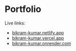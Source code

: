 # Portfolio 
Live links:
- [bikram-kumar.netlify.app](https://bikram-kumar.netlify.app)
- [bikram-kumar.vercel.app](https://bikram-kumar.vercel.app)
- [bikram-kumar.onrender.com](https://bikram-kumar.onrender.com)
